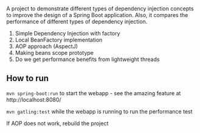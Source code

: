 ###
A project to demonstrate different types of dependency injection concepts to improve the design of a Spring Boot application.
Also, it compares the performance of different types of dependency injection.

1. Simple Dependency Injection with factory
2. Local BeanFactory implementation
3. AOP approach (AspectJ)
4. Making beans scope prototype
5. Do we get performance benefits from lightweight threads


## How to run

`mvn spring-boot:run` to start the webapp - see the amazing feature at http://localhost:8080/

`mvn gatling:test` while the webapp is running to run the performance test

If AOP does not work, rebuild the project